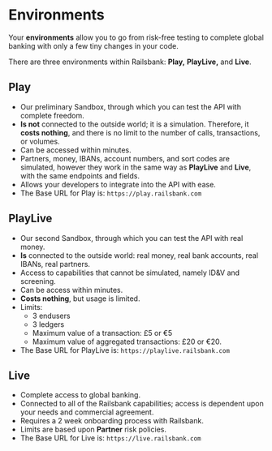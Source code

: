 # Environments

Your **environments** allow you to go from risk-free testing to complete global banking with only a few tiny changes in your code.

There are three environments within Railsbank: **Play,** **PlayLive,** and **Live**.

## Play

  - Our preliminary Sandbox, through which you can test the API with complete freedom.
  - **Is not** connected to the outside world; it is a simulation. Therefore, it **costs nothing**, and there is no limit to the number of calls, transactions, or volumes.  
  -  Can be accessed within minutes.
  - Partners, money, IBANs, account numbers, and sort codes are simulated, however they work in the same way as **PlayLive** and **Live**, with the same endpoints and fields.
  - Allows your developers to integrate into the API with ease.
  - The Base URL for Play is: `https://play.railsbank.com`


## PlayLive

  - Our second Sandbox, through which you can test the API with real money.
  - **Is** connected to the outside world: real money, real bank accounts, real IBANs, real partners.
  - Access to capabilities that cannot be simulated, namely ID&V and screening.
  - Can be access within minutes.
  - **Costs nothing**, but usage is limited.
  - Limits:
    - 3 endusers
    - 3 ledgers
    - Maximum value of a transaction: £5 or €5
    - Maximum value of aggregated transactions: £20 or €20.
  - The Base URL for PlayLive is: `https://playlive.railsbank.com`

## Live

  - Complete access to global banking.
  - Connected to all of the Railsbank capabilities; access is dependent upon your needs and commercial agreement.
  - Requires a 2 week onboarding process with Railsbank.
  - Limits are based upon **Partner** risk policies.
  - The Base URL for Live is: `https://live.railsbank.com`
